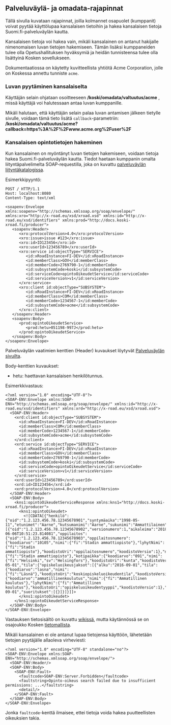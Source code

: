 ## Palveluväylä- ja omadata-rajapinnat

Tällä sivulla kuvataan rajapinnat, joilla kolmannet osapuolet (kumppanit) voivat pyytää
käyttölupaa kansalaisen tietoihin ja hakea kansalaisen tietoja Suomi.fi-palveluväylän kautta.

Kansalaisen tietoja voi hakea vain, mikäli kansalainen on antanut hakijalle nimenomaisen luvan tietojen hakemiseen.
Tämän lisäksi kumppaneiden tulee olla Opetushallituksen hyväksymiä ja heidän tunnisteensa tulee olla 
lisättyinä Kosken sovellukseen.

Dokumentaatiossa on käytetty kuvitteellista yhtiötä Acme Corporation, jolle on Koskessa annettu tunniste `acme`. 

### Luvan pyytäminen kansalaiselta

Käyttäjän selain ohjataan osoitteeseen **/koski/omadata/valtuutus/acme**
, missä käyttäjä voi halutessaan antaa luvan kumppanille.

Mikäli halutaan, että käyttäjän selain palaa luvan antamisen jälkeen tietylle sivulle, voidaan tämä tieto lisätä `callback`-parametriin:
**/koski/omadata/valtuutus/acme?callback=https%3A%2F%2Fwww.acme.org%2Fuser%2F**

### Kansalaisen opintotietojen hakeminen

Kun kansalainen on myöntänyt luvan tietojen hakemiseen, voidaan tietoja hakea Suomi.fi-palveluväylän kautta.
Tiedot haetaan kumppanin omalta liityntäpalvelimelta SOAP-requestilla, joka on kuvattu [palveluväylän liityntäkatalogissa](https://liityntakatalogi.suomi.fi/dataset/koski).

Esimerkkipyyntö:

    POST / HTTP/1.1
    Host: localhost:8080
    Content-Type: text/xml
    
    <soapenv:Envelope xmlns:soapenv="http://schemas.xmlsoap.org/soap/envelope/" xmlns:xro="http://x-road.eu/xsd/xroad.xsd" xmlns:id="http://x-road.eu/xsd/identifiers" xmlns:prod="http://docs.koski-xroad.fi/producer">
       <soapenv:Header>
          <xro:protocolVersion>4.0</xro:protocolVersion>
          <xro:issue>issue #123</xro:issue>
          <xro:id>ID123456</xro:id>
          <xro:userId>123456789</xro:userId>
          <xro:service id:objectType="SERVICE">
             <id:xRoadInstance>FI-DEV</id:xRoadInstance>
             <id:memberClass>GOV</id:memberClass>
             <id:memberCode>2769790-1</id:memberCode>
             <id:subsystemCode>koski</id:subsystemCode>
             <id:serviceCode>opintoOikeudetService</id:serviceCode>
             <id:serviceVersion>v1</id:serviceVersion>
          </xro:service>
          <xro:client id:objectType="SUBSYSTEM">
             <id:xRoadInstance>FI-DEV</id:xRoadInstance>
             <id:memberClass>COM</id:memberClass>
             <id:memberCode>1234567-1</id:memberCode>
             <id:subsystemCode>acme</id:subsystemCode>
          </xro:client>
       </soapenv:Header>
       <soapenv:Body>
          <prod:opintoOikeudetService>
             <prod:hetu>051198-997J</prod:hetu>
          </prod:opintoOikeudetService>
       </soapenv:Body>
    </soapenv:Envelope>

Palveluväylän vaatimien kenttien (Header) kuvaukset löytyvät [Palveluväylän sivuilta](https://esuomi.fi/palveluntarjoajille/palveluvayla/tekninen-aineisto/rajapintakuvaukset/x-road-tiedonsiirtoprotokolla/#4_SOAP-otsikkotiedot).

Body-kenttien kuvaukset:

 * hetu: haettavan kansalaisen henkilötunnus.

Esimerkkivastaus:

    <?xml version="1.0" encoding="UTF-8"?>
    <SOAP-ENV:Envelope xmlns:SOAP-ENV="http://schemas.xmlsoap.org/soap/envelope/" xmlns:id="http://x-road.eu/xsd/identifiers" xmlns:xrd="http://x-road.eu/xsd/xroad.xsd">
      <SOAP-ENV:Header>
        <xrd:client id:objectType="SUBSYSTEM">
          <id:xRoadInstance>FI-DEV</id:xRoadInstance>
          <id:memberClass>COM</id:memberClass>
          <id:memberCode>1234567-1</id:memberCode>
          <id:subsystemCode>acme</id:subsystemCode>
        </xrd:client>
        <xrd:service id:objectType="SERVICE">
          <id:xRoadInstance>FI-DEV</id:xRoadInstance>
          <id:memberClass>GOV</id:memberClass>
          <id:memberCode>2769790-1</id:memberCode>
          <id:subsystemCode>koski</id:subsystemCode>
          <id:serviceCode>opintoOikeudetService</id:serviceCode>
          <id:serviceVersion>v1</id:serviceVersion>
        </xrd:service>
        <xrd:userId>123456789</xrd:userId>
        <xrd:id>ID123456</xrd:id>
        <xrd:protocolVersion>4.0</xrd:protocolVersion>
      </SOAP-ENV:Header>
      <SOAP-ENV:Body>
        <kns1:opintoOikeudetServiceResponse xmlns:kns1="http://docs.koski-xroad.fi/producer">
          <kns1:opintoOikeudet>
            <![CDATA[{"henkilö":{"oid":"1.2.123.456.78.12345678901","syntymäaika":"1998-05-11","etunimet":"Aarne","kutsumanimi":"Aarne","sukunimi":"Ammattilainen"},"opiskeluoikeudet":[{"oid":"1.2.123.456.78.12345678902","versionumero":1,"aikaleima":"2018-06-06T10:51:23.814081","oppilaitos":{"oid":"1.2.123.456.78.12345678903","oppilaitosnumero":{"koodiarvo":"10105","nimi":{"fi":"Stadin ammattiopisto"},"lyhytNimi":{"fi":"Stadin ammattiopisto"},"koodistoUri":"oppilaitosnumero","koodistoVersio":1},"nimi":{"fi":"Stadin ammattiopisto"},"kotipaikka":{"koodiarvo":"091","nimi":{"fi":"Helsinki","sv":"Helsingfors"},"koodistoUri":"kunta","koodistoVersio":1}},"arvioituPäättymispäivä":"2020-05-01","tila":{"opiskeluoikeusjaksot":[{"alku":"2016-09-01","tila":{"koodiarvo":"lasna","nimi":{"fi":"Läsnä"},"koodistoUri":"koskiopiskeluoikeudentila","koodistoVersio":1}}]},"tyyppi":{"koodiarvo":"ammatillinenkoulutus","nimi":{"fi":"Ammatillinen koulutus"},"lyhytNimi":{"fi":"Ammatillinen koulutus"},"koodistoUri":"opiskeluoikeudentyyppi","koodistoVersio":1},"alkamispäivä":"2016-09-01","suoritukset":[{}]}]}]]>
          </kns1:opintoOikeudet>
        </kns1:opintoOikeudetServiceResponse>
      </SOAP-ENV:Body>
    </SOAP-ENV:Envelope>


Vastauksen tietosisältö on kuvattu [wikissä](https://wiki.eduuni.fi/display/OPHPALV/Oma+Data%3A+Opiskelijastatus+-+palautuvat+tiedot),
mutta käytännössä se on osajoukko Kosken [tietomallista](/koski/dokumentaatio/tietomalli).


Mikäli kansalainen ei ole antanut lupaa tietojensa käyttöön, lähetetään tietojen pyytäjälle allaoleva virheviesti:

    <?xml version="1.0" encoding="UTF-8" standalone="no"?>
    <SOAP-ENV:Envelope xmlns:SOAP-ENV="http://schemas.xmlsoap.org/soap/envelope/">
      <SOAP-ENV:Header/>
      <SOAP-ENV:Body>
        <SOAP-ENV:Fault>
          <faultcode>SOAP-ENV:Server.Forbidden</faultcode>
          <faultstring>Opinto-oikeus search failed due to insufficient permissions: ...</faultstring>
          <detail/>
        </SOAP-ENV:Fault>
      </SOAP-ENV:Body>
    </SOAP-ENV:Envelope>

Jonka `faultcode`-kenttä ilmaisee, ettei tietoja voida hakea puutteellisten oikeuksien takia.
